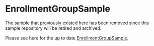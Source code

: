 # EnrollmentGroupSample
The sample that previously existed here has been removed since this sample repository will be retired and archived.

Please see here for the up to date [EnrollmentGroupSample](https://github.com/Azure/azure-iot-sdk-csharp/tree/main/provisioning/service/samples/Getting%20Started/EnrollmentGroupSample).